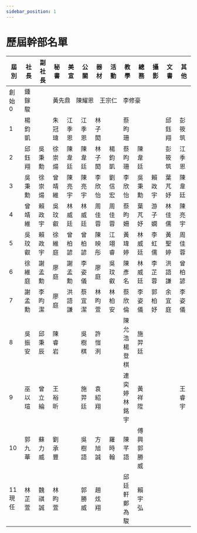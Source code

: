 ```yaml
---
sidebar_position: 1
---
```


# 歷屆幹部名單
<table>
  <thead>
    <tr>
      <th>屆別</th>
      <th>社長</th>
      <th>副社長</th>
      <th>秘書</th>
      <th>美宣</th>
      <th>公關</th>
      <th>器材</th>
      <th>活動</th>
      <th>教學</th>
      <th>總務</th>
      <th>攝影</th>
      <th>文書</th>
      <th>其他</th>
    </tr>
  </thead>
  <tbody>
  <tr>
    <!-- 創始 第 0 屆 -->
    <td>創始 0</td>
    <td>鍾鎵駿</td>
    <td></td>
    <td colspan="9">黃先鼎　陳耀恩　王宗仁　李修豪</td>
    <td></td>
  </tr>
    <!-- 第 1 屆 -->
    <tr>
      <td>1</td>
      <td>楊鈞凱</td>
      <td></td>
      <td>朱冠瑋</td>
      <td>江季恩</td>
      <td>江季恩</td>
      <td>林子閎</td>
      <td></td>
      <td>蔡昀珊</td>
      <td></td>
      <td></td>
      <td>邱鈺翔</td>
      <td>彭筱筑</td>
    </tr>
    <!-- 第 2 屆 -->
    <tr>
      <td>2</td>
      <td>邱鈺翔</td>
      <td>吳秉勳</td>
      <td>徐崇煬</td>
      <td>陳韋廷</td>
      <td>陳韋廷</td>
      <td>林子閎</td>
      <td>楊鈞凱</td>
      <td>蔡昀珊</td>
      <td>陳韋廷</td>
      <td></td>
      <td>彭筱筑</td>
      <td>江季恩</td>
    </tr>
    <!-- 第 3 屆 -->
    <tr>
      <td>3</td>
      <td>吳秉勳</td>
      <td>徐崇煬</td>
      <td>曾靖維</td>
      <td>陳亮宇</td>
      <td>陳亮宇</td>
      <td>李欣怡</td>
      <td>劉信宏</td>
      <td>李欣怡</td>
      <td>吳秉勳</td>
      <td>賴政宇</td>
      <td>葉芃妤</td>
      <td>陳韋廷</td>
    </tr>
    <!-- 第 4 屆 -->
    <tr>
      <td>4</td>
      <td>曾靖維</td>
      <td>賴政宇</td>
      <td>吳玟叡</td>
      <td>林威廷</td>
      <td>林威廷</td>
      <td>周佳蓉</td>
      <td>周佳蓉</td>
      <td>蔡昀姍</td>
      <td>葉芃妤</td>
      <td>游子嫻</td>
      <td>林佳儒</td>
      <td>陳亮宇</td>
    </tr>
    <!-- 第 5 屆 -->
    <tr>
      <td>5</td>
      <td>吳玟叡</td>
      <td>賴政宇</td>
      <td>徐維庭</td>
      <td>曾柏諺</td>
      <td>曾柏諺</td>
      <td>陳映彤</td>
      <td>江翊睿</td>
      <td>黃瑋婷</td>
      <td>林威廷</td>
      <td>李虹儒</td>
      <td>黃聖婷</td>
      <td>周佳蓉</td>
    </tr>
    <!-- 第 6 屆 -->
    <tr>
      <td>6</td>
      <td>徐維庭</td>
      <td>謝孟勳</td>
      <td>廖庭</td>
      <td>謝孟勳</td>
      <td>李姿儀</td>
      <td>廖庭</td>
      <td>吳玟叡</td>
      <td>陳彥名</td>
      <td>林威廷</td>
      <td>李芷蓉</td>
      <td>洪語謙</td>
      <td>曾柏諺</td>
    </tr>
    <!-- 第 7 屆 -->
    <tr>
      <td>7</td>
      <td>謝孟勳</td>
      <td>李昀潔</td>
      <td>廖庭</td>
      <td>洪語謙</td>
      <td>蔡宜潔</td>
      <td>林昀萱</td>
      <td>林柏安</td>
      <td>蔡欣倫</td>
      <td>李姿儀</td>
      <td>郭柏妤</td>
      <td>余宜庭</td>
      <td>李姿儀</td>
    </tr>
    <!-- 第 8 屆 -->
    <tr>
      <td>8</td>
      <td>吳振安</td>
      <td>邱秉辰</td>
      <td>陳睿岩</td>
      <td></td>
      <td>吳樹棋</td>
      <td>許愷洌</td>
      <td></td>
      <td>陳允浩<br>楊登棋</td>
      <td>施羿廷</td>
      <td></td>
      <td></td>
      <td></td>
    </tr>
    <!-- 第 9 屆 -->
    <tr>
      <td>9</td>
      <td>巫以瑄</td>
      <td>曾立綸</td>
      <td>王裕昕</td>
      <td></td>
      <td>施羿廷</td>
      <td>袁紹翔</td>
      <td></td>
      <td>連奕婷<br>林銘宇</td>
      <td>黃祥陞</td>
      <td></td>
      <td></td>
      <td>王睿宇</td>
    </tr>
    <!-- 第 10 屆 -->
    <tr>
      <td>10</td>
      <td>郭九華</td>
      <td>蘇力威</td>
      <td>劉承豐</td>
      <td></td>
      <td>吳樹語</td>
      <td>方旭誠</td>
      <td>羅時翰</td>
      <td>陳芊語</td>
      <td>傅興<br>郭勝威</td>
      <td></td>
      <td></td>
      <td></td>
    </tr>
    <!-- 第 11 屆 -->
    <tr>
      <td>11<br>現任</td>
      <td>林芷萱</td>
      <td>魏祺誠</td>
      <td>林昀萱</td>
      <td></td>
      <td>郭勝威</td>
      <td>趙炫翔</td>
      <td></td>
      <td>邱廷軒<br>鄭為駿</td>
      <td>賴宇弘</td>
      <td></td>
      <td></td>
      <td></td>
    </tr>
  </tbody>
</table>

</body>
</html>